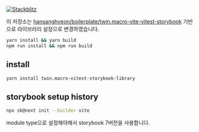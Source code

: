 [![Stackblitz](https://img.shields.io/badge/Stackblitz-fff?style=for-the-badge&logo=Stackblitz&logoColor=1389FD)](https://stackblitz.com/fork/github/hansanghyeon/boilerplate/twin.macro-vite-vitest-storybook-library)

이 저장소는 [hansanghyeon/boilerplate/twin.macro-vite-vitest-storybook](https://github.com/hansanghyeon/boilerplate/twin.macro-vite-vitest-storybook) 기반으로 라이브러리 설정으로 변경하였습니다.

```bash
yarn install && yarn build
npm run install && npm run build
```

## install

```bash
yarn install twin.macro-vitest-storybook-library
```

## storybook setup history

```bash
npx sb@next init --builder vite
```

module type으로 설정해야해서 storybook 7버전을 사용합니다.
